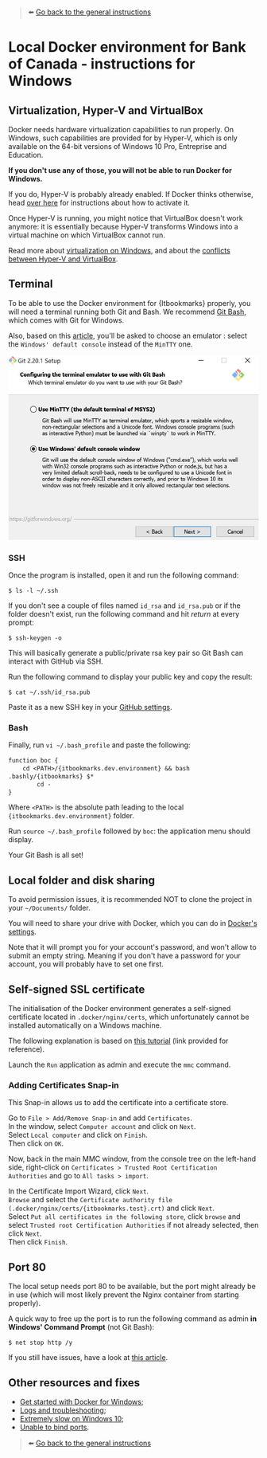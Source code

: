 > ⬅️ [Go back to the general instructions](https://github.com/fderbali/{itbookmarks.dev.environment})

# Local Docker environment for Bank of Canada - instructions for Windows

## Virtualization, Hyper-V and VirtualBox

Docker needs hardware virtualization capabilities to run properly. On Windows, such capabilities are provided for by Hyper-V, which is only available on the 64-bit versions of Windows 10 Pro, Entreprise and Education.

**If you don't use any of those, you will not be able to run Docker for Windows.**

If you do, Hyper-V is probably already enabled. If Docker thinks otherwise, head [over here](https://docs.microsoft.com/en-us/virtualization/hyper-v-on-windows/quick-start/enable-hyper-v) for instructions about how to activate it.

Once Hyper-V is running, you might notice that VirtualBox doesn't work anymore: it is essentially because Hyper-V transforms Windows into a virtual machine on which VirtualBox cannot run.

Read more about [virtualization on Windows](https://docs.microsoft.com/en-us/virtualization/#pivot=main&panel=windows), and about the [conflicts between Hyper-V and VirtualBox](https://superuser.com/a/1208857).

## Terminal

To be able to use the Docker environment for {Itbookmarks} properly, you will need a terminal running both Git and Bash. We recommend [Git Bash](https://gitforwindows.org/), which comes with Git for Windows.

Also, based on this [article](https://willi.am/blog/2016/08/08/docker-for-windows-interactive-sessions-in-mintty-git-bash/), you'll be asked to choose an emulator : select the `Windows' default console` instead of the `MinTTY` one.

![Select Certificates Purposes](images/git_bash_install_select_emulator.jpg)

### SSH

Once the program is installed, open it and run the following command:

```
$ ls -l ~/.ssh
```

If you don't see a couple of files named `id_rsa` and `id_rsa.pub` or if the folder doesn't exist, run the following command and hit _return_ at every prompt:

```
$ ssh-keygen -o
```

This will basically generate a public/private rsa key pair so Git Bash can interact with GitHub via SSH.

Run the following command to display your public key and copy the result:

```
$ cat ~/.ssh/id_rsa.pub
```

Paste it as a new SSH key in your [GitHub settings](https://github.com/settings/keys).

### Bash

Finally, run `vi ~/.bash_profile` and paste the following:

```
function boc {
    cd <PATH>/{itbookmarks.dev.environment} && bash .bashly/{itbookmarks} $*
        cd -
}
```

Where `<PATH>` is the absolute path leading to the local `{itbookmarks.dev.environment}` folder.

Run `source ~/.bash_profile` followed by `boc`: the application menu should display.

Your Git Bash is all set!

## Local folder and disk sharing

To avoid permission issues, it is recommended NOT to clone the project in your `~/Documents/` folder.

You will need to share your drive with Docker, which you can do in [Docker's settings](https://docs.docker.com/docker-for-windows/#shared-drives).

Note that it will prompt you for your account's password, and won't allow to submit an empty string. Meaning if you don't have a password for your account, you will probably have to set one first.

## Self-signed SSL certificate

The initialisation of the Docker environment generates a self-signed certificate located in `.docker/nginx/certs`, which unfortunately cannot be installed automatically on a Windows machine.

The following explanation is based on [this tutorial](https://www.thewindowsclub.com/manage-trusted-root-certificates-windows) (link provided for reference).

Launch the `Run` application as admin and execute the `mmc` command.

### Adding Certificates Snap-in

This Snap-in allows us to add the certificate into a certificate store.

Go to `File > Add/Remove Snap-in` and add `Certificates`.  
In the window, select `Computer account` and click on `Next`.  
Select `Local computer` and click on `Finish`.  
Then click on `OK`.

Now, back in the main MMC window, from the console tree on the left-hand side,
right-click on `Certificates > Trusted Root Certification Authorities` and go to `All tasks > import`.

In the Certificate Import Wizard, click `Next`.  
`Browse` and select the `Certificate authority file (.docker/nginx/certs/{itbookmarks.test}.crt)` and click `Next`.  
Select `Put all certificates in the following store`, click `browse` and select `Trusted root Certification Authorities` if not already selected, then click `Next`.  
Then click `Finish`.

## Port 80

The local setup needs port 80 to be available, but the port might already be in use (which will most likely prevent the Nginx container from starting properly).

A quick way to free up the port is to run the following command as admin **in Windows' Command Prompt** (not Git Bash):

```
$ net stop http /y
```

If you still have issues, have a look at [this article](http://www.devside.net/wamp-server/opening-up-port-80-for-apache-to-use-on-windows).

## Other resources and fixes

* [Get started with Docker for Windows](https://docs.docker.com/docker-for-windows/);
* [Logs and troubleshooting](https://docs.docker.com/docker-for-windows/troubleshoot/);
* [Extremely slow on Windows 10](https://github.com/docker/for-win/issues/1936);
* [Unable to bind ports](https://github.com/docker/for-win/issues/3171).

> ⬅️ [Go back to the general instructions](https://github.com/appwapp/{itbookmarks.dev.environment})

